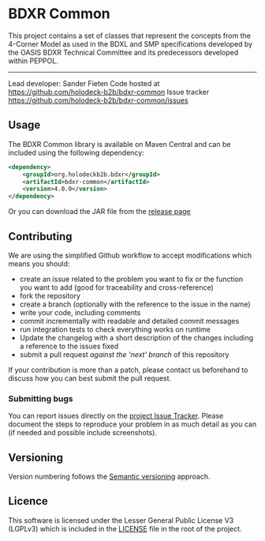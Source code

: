 # BDXR Common
This project contains a set of classes that represent the concepts from the 4-Corner Model as used in the BDXL and SMP specifications developed by the OASIS BDXR Technical Committee and its predecessors developed within PEPPOL.

__________________
Lead developer: Sander Fieten
Code hosted at https://github.com/holodeck-b2b/bdxr-common
Issue tracker https://github.com/holodeck-b2b/bdxr-common/issues

## Usage
The BDXR Common library is available on Maven Central and can be included using the following dependency:
```xml
<dependency>
	<groupId>org.holodeckb2b.bdxr</groupId>
	<artifactId>bdxr-common</artifactId>
	<version>4.0.0</version>
</dependency>
```
Or you can download the JAR file from the [release page](releases/tag/v4.0.0/)

## Contributing
We are using the simplified Github workflow to accept modifications which means you should:
* create an issue related to the problem you want to fix or the function you want to add (good for traceability and cross-reference)
* fork the repository
* create a branch (optionally with the reference to the issue in the name)
* write your code, including comments
* commit incrementally with readable and detailed commit messages
* run integration tests to check everything works on runtime
* Update the changelog with a short description of the changes including a reference to the issues fixed
* submit a pull request *against the 'next' branch* of this repository

If your contribution is more than a patch, please contact us beforehand to discuss how you can best submit the pull request.

### Submitting bugs
You can report issues directly on the [project Issue Tracker](https://github.com/holodeck-b2b/Holodeck-B2B/issues).
Please document the steps to reproduce your problem in as much detail as you can (if needed and possible include screenshots).

## Versioning
Version numbering follows the [Semantic versioning](http://semver.org/) approach.

## Licence
This software is licensed under the Lesser General Public License V3 (LGPLv3) which is included in the [LICENSE](LICENSE) file in the root of the project.
